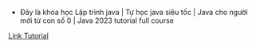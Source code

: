- Đây là khóa học Lập trình java | Tự học java siêu tốc | Java cho người mới từ con số 0 | Java 2023 tutorial
  full course

[Link Tutorial](https://bom.so/zbHyu7) 

